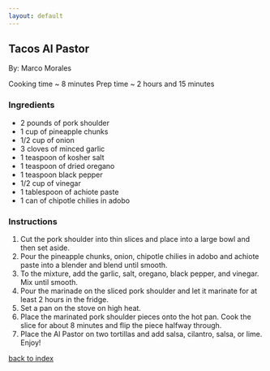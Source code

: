 ```yaml
---
layout: default
---
```


## Tacos Al Pastor
By: Marco Morales

Cooking time ~ 8 minutes
Prep time ~ 2 hours and 15 minutes

### Ingredients
- 2 pounds of pork shoulder
- 1 cup of pineapple chunks
- 1/2 cup of onion
- 3 cloves of minced garlic
- 1 teaspoon of kosher salt
- 1 teaspoon of dried oregano
- 1 teaspoon black pepper
- 1/2 cup of vinegar
- 1 tablespoon of achiote paste
- 1 can of chipotle chilies in adobo

### Instructions
1. Cut the pork shoulder into thin slices and place into a large bowl and then set aside.
2. Pour the pineapple chunks, onion, chipotle chilies in adobo and achiote paste into a blender and blend until smooth.
3. To the mixture, add the garlic, salt, oregano, black pepper, and vinegar. Mix until smooth.
4. Pour the marinade on the sliced pork shoulder and let it marinate for at least 2 hours in the fridge.
5. Set a pan on the stove on high heat.
6. Place the marinated pork shoulder pieces onto the hot pan. Cook the slice for about 8 minutes and flip the piece halfway through.
7. Place the Al Pastor on two tortillas and add salsa, cilantro, salsa, or lime. Enjoy!

[back to index](../)